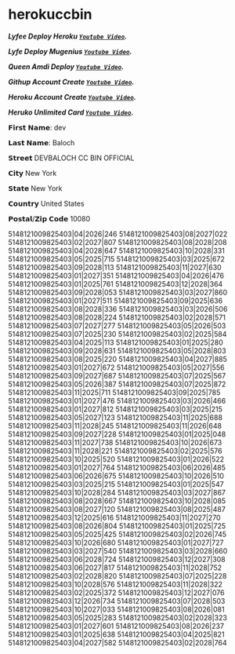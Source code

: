 # herokuccbin


***Lyfee Deploy Heroku [`Youtube Video`](https://youtu.be/CmH-S9DBGhU?si=B6N3n-fNljRN8FoO).***



***Lyfe Deploy Mugenius [`Youtube Video`](https://youtu.be/Gz8agSRKshk?si=PriXS-uJEoQakDv1).***



***Queen Amdi Deploy [`Youtube Video`](https://youtu.be/Yr0Ba_DPir4?si=2sNtHkIt677UfMc3).***



***Githup Account Create [`Youtube Video`](https://youtu.be/JdOZDvzg5EE?si=24Q-wpcjIVWs8WTi).*** 



***Heroku Account Create [`Youtube Video`](https://youtu.be/djJ8DOVcEVQ?si=QGTjz-Ba6N8yxRog).*** 



***Heruko Unlimited Card [`Youtube Video`](https://youtu.be/6nv1netcDbo?si=EFbLSTftGvNF0ZuS).*** 







𝗙𝗶𝗿𝘀𝘁 𝗡𝗮𝗺𝗲:
dev

𝗟𝗮𝘀𝘁 𝗡𝗮𝗺𝗲:
Baloch

𝗦𝘁𝗿𝗲𝗲𝘁
DEVBALOCH CC BIN OFFICIAL 

𝗖𝗶𝘁𝘆
New York 

𝗦𝘁𝗮𝘁𝗲
New York 

𝗖𝗼𝘂𝗻𝘁𝗿𝘆
United States 

𝗣𝗼𝘀𝘁𝗮𝗹/𝗭𝗶𝗽 𝗖𝗼𝗱𝗲
10080


5148121009825403|04|2026|246
5148121009825403|08|2027|022
5148121009825403|02|2027|807
5148121009825403|08|2028|208
5148121009825403|04|2028|647
5148121009825403|10|2028|331
5148121009825403|05|2025|715
5148121009825403|03|2025|672
5148121009825403|09|2028|113
5148121009825403|11|2027|630
5148121009825403|01|2027|351
5148121009825403|04|2026|476
5148121009825403|01|2025|761
5148121009825403|12|2028|364
5148121009825403|09|2028|053
5148121009825403|03|2027|860
5148121009825403|01|2027|511
5148121009825403|09|2025|636
5148121009825403|08|2028|336
5148121009825403|03|2026|506
5148121009825403|08|2028|224
5148121009825403|02|2028|571
5148121009825403|07|2027|277
5148121009825403|05|2026|503
5148121009825403|07|2025|230
5148121009825403|02|2025|584
5148121009825403|04|2025|113
5148121009825403|01|2025|280
5148121009825403|09|2028|631
5148121009825403|05|2028|803
5148121009825403|08|2025|220
5148121009825403|04|2027|885
5148121009825403|01|2027|672
5148121009825403|05|2027|556
5148121009825403|09|2027|687
5148121009825403|07|2025|567
5148121009825403|05|2026|387
5148121009825403|07|2025|872
5148121009825403|11|2025|711
5148121009825403|09|2025|785
5148121009825403|01|2027|476
5148121009825403|03|2026|466
5148121009825403|01|2027|812
5148121009825403|03|2025|215
5148121009825403|05|2027|123
5148121009825403|11|2025|688
5148121009825403|11|2028|245
5148121009825403|11|2026|648
5148121009825403|09|2027|228
5148121009825403|01|2025|048
5148121009825403|11|2027|738
5148121009825403|10|2026|673
5148121009825403|11|2028|221
5148121009825403|02|2025|576
5148121009825403|10|2025|520
5148121009825403|01|2026|522
5148121009825403|01|2027|764
5148121009825403|06|2026|485
5148121009825403|06|2026|675
5148121009825403|10|2026|510
5148121009825403|03|2025|215
5148121009825403|01|2025|547
5148121009825403|10|2028|284
5148121009825403|03|2027|867
5148121009825403|08|2028|667
5148121009825403|10|2028|085
5148121009825403|08|2027|120
5148121009825403|08|2025|487
5148121009825403|12|2025|616
5148121009825403|11|2027|270
5148121009825403|08|2026|804
5148121009825403|01|2025|725
5148121009825403|05|2025|425
5148121009825403|02|2026|745
5148121009825403|10|2026|680
5148121009825403|01|2027|727
5148121009825403|03|2027|540
5148121009825403|03|2028|660
5148121009825403|06|2028|724
5148121009825403|12|2027|308
5148121009825403|06|2027|817
5148121009825403|11|2028|752
5148121009825403|02|2028|820
5148121009825403|07|2025|228
5148121009825403|10|2028|576
5148121009825403|11|2028|322
5148121009825403|02|2025|372
5148121009825403|12|2027|076
5148121009825403|12|2026|734
5148121009825403|07|2028|503
5148121009825403|10|2027|033
5148121009825403|08|2026|081
5148121009825403|05|2025|283
5148121009825403|02|2028|323
5148121009825403|01|2027|601
5148121009825403|08|2026|237
5148121009825403|01|2025|638
5148121009825403|04|2025|821
5148121009825403|04|2027|582
5148121009825403|02|2028|764
